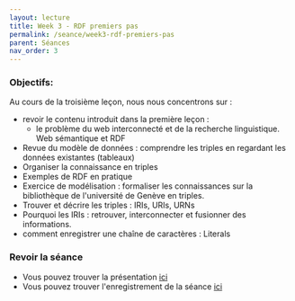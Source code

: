 ```yaml
---
layout: lecture
title: Week 3 - RDF premiers pas
permalink: /seance/week3-rdf-premiers-pas
parent: Séances
nav_order: 3
---
```


### Objectifs:

Au cours de la troisième leçon, nous nous concentrons sur :

- revoir le contenu introduit dans la première leçon :
	- le problème du web interconnecté et de la recherche linguistique. Web sémantique et RDF
- Revue du modèle de données : comprendre les triples en regardant les données existantes (tableaux)
- Organiser la connaissance en triples
- Exemples de RDF en pratique
- Exercice de modélisation : formaliser les connaissances sur la bibliothèque de l'université de Genève en triples.
- Trouver et décrire les triples : IRIs, URIs, URNs
- Pourquoi les IRIs : retrouver, interconnecter et fusionner des informations.
- comment enregistrer une chaîne de caractères : Literals

### Revoir la séance

- Vous pouvez trouver la présentation [ici](../slides/KR3.pdf) 
- Vous pouvez trouver l'enregistrement de la séance [ici](https://moodle.unige.ch/mod/mediaserver/view.php?id=522973)

